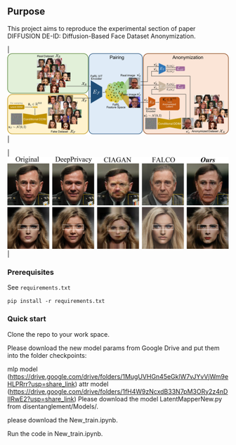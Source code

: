 ## Purpose

This project aims to reproduce the experimental section of paper DIFFUSION DE-ID: Diffusion-Based Face Dataset Anonymization.

| ![](imgs/Main_Structure1.jpg)  |

| ![](imgs/intro_figure1.jpg)  |

### Prerequisites

See `requirements.txt`

```
pip install -r requirements.txt
```

### Quick start

Clone the repo to your work space.

Please download the new model params from Google Drive and put them into the folder checkpoints:

mlp model (https://drive.google.com/drive/folders/1MugUVHGn45eGklW7vJYvVjWm9eHLPRrr?usp=share_link)
attr model (https://drive.google.com/drive/folders/1fH4W9zNcxdB33N7pM3ORy2z4nDIIRwE2?usp=share_link)
Please download the model LatentMapperNew.py from disentanglement/Models/.

please download the New_train.ipynb.

Run the code in New_train.ipynb.
